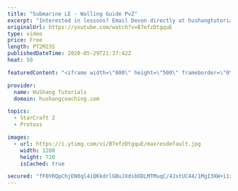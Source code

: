 ```yaml
---
title: "Submarine LE - Walling Guide PvZ"
excerpt: "Interested in lessons? Email Devon directly at hushangtutorials@outlook.com ------------------------------------------------------------------------------------------------------- Want to support HuShang Tutorials directly? Patreon is a website where you can contribute a monthly donation that will help"
originalUrl: https://youtube.com/watch?v=B7efzDtgquE
type: video
price: Free
length: PT2M23S
publishedDateTime: 2020-05-29T21:37:42Z
heat: 50

featuredContent: "<iframe width=\"800\" height=\"500\" frameborder=\"0\" src=\"https://www.youtube.com/embed/B7efzDtgquE\" allow=\"accelerometer; autoplay; encrypted-media; gyroscope; picture-in-picture\" allowfullscreen></iframe>"

provider:
  name: HuShang Tutorials
  domain: hushangcoaching.com

topics:
  - StarCraft 2
  - Protoss

images:
  - url: https://i.ytimg.com/vi/B7efzDtgquE/maxresdefault.jpg
    width: 1280
    height: 720
    isCached: true

secured: "fF0YRQpChjEN0ql4iQKkdrlGBuJXdsbODLMTMuqC/4JstUC44/1MgI3XW+i1xByjP61SIRbv8qQkHSGk1qxB//SDaJrVEZINJsRV7NZ722HNle44U1//0MnsyB6v/8B/SOaGa550JhynCoU5LSGtBmIDYrku76kuCyDscq3yI6kqZWsV3HdL9xJzKZzyoTv3dBz9ch/D7p9J595L5IvibwCj4tr1QLuOBqcRGS8IPPBaQf6Lto1GZtFQaIEjlpBakROptTJSPR8syY7yF0loRi6PDPw3eJJiXcQZb1m1QK1btf4ZkR+5FQfEdWD+ORMUgs860XPEN9bBJz4v5Wa45dsIGLflgPpK2gKFIFy0RE42PG+RnGXCUwkQWlWyv7KIE/ER62LHqzlXhNe9xriZn3IoWNWWSYQr9Vlwsz3aGk4=;BWaRU4JmDtDQJ6+hm/XPrw=="
---
```


